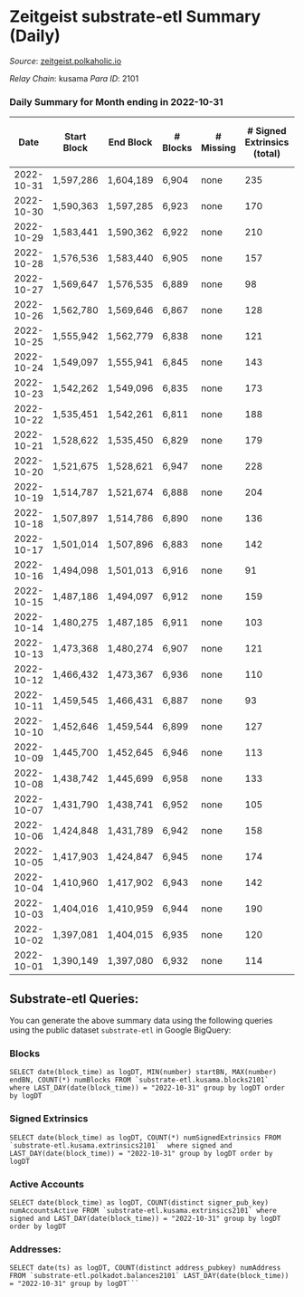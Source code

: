 # Zeitgeist substrate-etl Summary (Daily)

_Source_: [zeitgeist.polkaholic.io](https://zeitgeist.polkaholic.io)

*Relay Chain*: kusama
*Para ID*: 2101



### Daily Summary for Month ending in 2022-10-31


| Date | Start Block | End Block | # Blocks | # Missing | # Signed Extrinsics (total) | # Active Accounts | # Addresses with Balances | # Events | # Transfers | # XCM Transfers In | # XCM Transfers Out |
| ---- | ----------- | --------- | -------- | --------- | --------------------------- | ----------------- | ------------------------- | -------- | ----------- | ------------------ | ------------------- |
| 2022-10-31 | 1,597,286 | 1,604,189 | 6,904 | none  | 235 | 94 | 14,988 | 33,334 | 165  |   |   |
| 2022-10-30 | 1,590,363 | 1,597,285 | 6,923 | none  | 170 | 66 |  | 34,498 | 202  |   |   |
| 2022-10-29 | 1,583,441 | 1,590,362 | 6,922 | none  | 210 | 60 |  | 33,535 | 272  |   |   |
| 2022-10-28 | 1,576,536 | 1,583,440 | 6,905 | none  | 157 | 66 |  | 34,180 | 177  |   |   |
| 2022-10-27 | 1,569,647 | 1,576,535 | 6,889 | none  | 98 | 57 | 14,959 | 32,442 | 54  |   |   |
| 2022-10-26 | 1,562,780 | 1,569,646 | 6,867 | none  | 128 | 69 |  | 33,558 | 87  |   |   |
| 2022-10-25 | 1,555,942 | 1,562,779 | 6,838 | none  | 121 | 59 | 14,956 | 32,559 | 156  |   |   |
| 2022-10-24 | 1,549,097 | 1,555,941 | 6,845 | none  | 143 | 54 |  | 33,552 | 144  |   |   |
| 2022-10-23 | 1,542,262 | 1,549,096 | 6,835 | none  | 173 | 71 | 14,954 | 32,556 | 155  |   |   |
| 2022-10-22 | 1,535,451 | 1,542,261 | 6,811 | none  | 188 | 65 | 14,954 | 32,483 | 289  |   |   |
| 2022-10-21 | 1,528,622 | 1,535,450 | 6,829 | none  | 179 | 73 | 14,957 | 32,415 | 65  |   |   |
| 2022-10-20 | 1,521,675 | 1,528,621 | 6,947 | none  | 228 | 65 |  | 32,226 | 225  |   |   |
| 2022-10-19 | 1,514,787 | 1,521,674 | 6,888 | none  | 204 | 66 |  | 33,167 | 109  |   |   |
| 2022-10-18 | 1,507,897 | 1,514,786 | 6,890 | none  | 136 | 67 |  | 33,117 | 73  |   |   |
| 2022-10-17 | 1,501,014 | 1,507,896 | 6,883 | none  | 142 | 74 | 14,955 | 34,526 | 144  |   |   |
| 2022-10-16 | 1,494,098 | 1,501,013 | 6,916 | none  | 91 | 62 | 14,959 | 32,900 | 49  |   |   |
| 2022-10-15 | 1,487,186 | 1,494,097 | 6,912 | none  | 159 | 54 |  | 34,385 | 111  |   |   |
| 2022-10-14 | 1,480,275 | 1,487,185 | 6,911 | none  | 103 | 51 | 14,962 | 32,834 | 39  |   |   |
| 2022-10-13 | 1,473,368 | 1,480,274 | 6,907 | none  | 121 | 59 | 14,963 | 33,880 | 50  |   |   |
| 2022-10-12 | 1,466,432 | 1,473,367 | 6,936 | none  | 110 | 58 | 14,961 | 32,994 | 85  |   |   |
| 2022-10-11 | 1,459,545 | 1,466,431 | 6,887 | none  | 93 | 60 | 14,957 | 33,706 | 50  |   |   |
| 2022-10-10 | 1,452,646 | 1,459,544 | 6,899 | none  | 127 | 66 | 14,962 | 33,108 | 123  |   |   |
| 2022-10-09 | 1,445,700 | 1,452,645 | 6,946 | none  | 113 | 59 | 14,960 | 34,074 | 94  |   |   |
| 2022-10-08 | 1,438,742 | 1,445,699 | 6,958 | none  | 133 | 52 | 14,963 | 34,238 | 122  |   |   |
| 2022-10-07 | 1,431,790 | 1,438,741 | 6,952 | none  | 105 | 65 | 14,963 | 32,932 | 71  |   |   |
| 2022-10-06 | 1,424,848 | 1,431,789 | 6,942 | none  | 158 | 75 | 14,960 | 34,588 | 213  |   |   |
| 2022-10-05 | 1,417,903 | 1,424,847 | 6,945 | none  | 174 | 94 |  | 33,025 | 96  |   |   |
| 2022-10-04 | 1,410,960 | 1,417,902 | 6,943 | none  | 142 | 74 |  | 34,067 | 115  |   |   |
| 2022-10-03 | 1,404,016 | 1,410,959 | 6,944 | none  | 190 | 73 |  | 33,018 | 123  |   |   |
| 2022-10-02 | 1,397,081 | 1,404,015 | 6,935 | none  | 120 | 64 |  | 33,646 | 54  |   |   |
| 2022-10-01 | 1,390,149 | 1,397,080 | 6,932 | none  | 114 | 48 |  | 33,596 | 48  |   |   |

## Substrate-etl Queries:
You can generate the above summary data using the following queries using the public dataset `substrate-etl` in Google BigQuery:


### Blocks
```
SELECT date(block_time) as logDT, MIN(number) startBN, MAX(number) endBN, COUNT(*) numBlocks FROM `substrate-etl.kusama.blocks2101`  where LAST_DAY(date(block_time)) = "2022-10-31" group by logDT order by logDT
```


### Signed Extrinsics
```
SELECT date(block_time) as logDT, COUNT(*) numSignedExtrinsics FROM `substrate-etl.kusama.extrinsics2101`  where signed and LAST_DAY(date(block_time)) = "2022-10-31" group by logDT order by logDT
```


### Active Accounts
```
SELECT date(block_time) as logDT, COUNT(distinct signer_pub_key) numAccountsActive FROM `substrate-etl.kusama.extrinsics2101` where signed and LAST_DAY(date(block_time)) = "2022-10-31" group by logDT order by logDT
```


### Addresses:
```
SELECT date(ts) as logDT, COUNT(distinct address_pubkey) numAddress FROM `substrate-etl.polkadot.balances2101` LAST_DAY(date(block_time)) = "2022-10-31" group by logDT```

